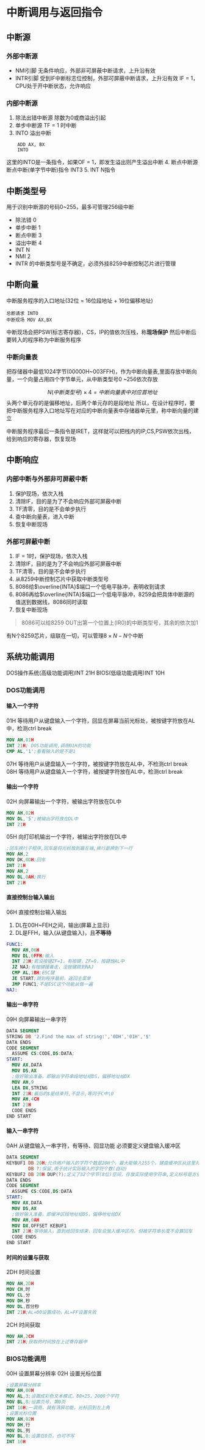 # 中断调用与返回指令
## 中断源
### 外部中断源
* NMI引脚 
  无条件响应，外部非可屏蔽中断请求，上升沿有效
* INTR引脚 
  受到IF中断标志位控制，外部可屏蔽中断请求，上升沿有效
  IF = 1，CPU处于开中断状态，允许响应
### 内部中断源
1. 除法出错中断源
   除数为0或商溢出引起
2. 单步中断源
   TF = 1 时中断
3. INTO 溢出中断
```
    ADD AX, BX
    INTO 
```
这里的INTO是一条指令，如果OF = 1，即发生溢出则产生溢出中断
4. 断点中断源
断点中断(单字节中断)指令 INT3
5. INT N指令
## 中断类型号
用于识别中断源的号码0~255，最多可管理256级中断
* 除法错 0
* 单步中断 1
* 断点中断 3
* 溢出中断 4
* INT N
* NMI 2
* INTR 的中断类型号是不确定，必须外挂8259中断控制芯片进行管理

## 中断向量
中断服务程序的入口地址(32位 = 16位段地址 + 16位偏移地址)
```
总断请求 INTO
中断现场 MOV AX,BX
```
中断现场会把PSW(标志寄存器)，CS，IP的值依次压栈，称**现场保护**
然后中断后要转入的程序称为中断服务程序
### 中断向量表
把存储器中最低1024字节(00000H~003FFH)，作为中断向量表,里面存放中断向量，一个向量占用四个字节单元，从中断类型号0 ~256依次存放

$$N(中断类型号) \times 4 = 中断向量表中对应首地址$$
头两个单元存的是偏移地址，后两个单元存的是段地址
所以，在设计程序时，要把中断服务程序入口地址写在对应的中断向量表中存储器单元里，称中断向量的建立

中断服务程序最后一条指令是IRET，这样就可以把栈内的IP,CS,PSW依次出栈，给到响应的寄存器，恢复现场

## 中断响应
### 内部中断与外部非可屏蔽中断
1. 保护现场，依次入栈
2. 清除IF，目的是为了不会响应外部可屏蔽中断
3. TF清零，目的是不会单步执行
4. 查中断向量表，进入中断
5. 恢复中断现场
### 外部可屏蔽中断
1. IF = 1时，保护现场，依次入栈
2. 清除IF，目的是为了不会响应外部可屏蔽中断
3. TF清零，目的是不会单步执行
4. 从8259中断控制芯片中获取中断类型号
5. 8086给$\overline{INTA}$端口一个低电平脉冲，表明收到请求
6. 8086再给$\overline{INTA}$端口一个低电平脉冲，8259会把具体中断源的值送到数据线，8086同时读取
7. 恢复中断现场
>8086可以给8259 OUT出第一个位置上(IR0)的中断类型号，其余的依次加1

有N个8259芯片，级联在一切，可以管理$8\times N - N$个中断

## 系统功能调用
DOS操作系统(高级功能调用)INT 21H
BIOS(低级功能调用)INT 10H
### DOS功能调用
#### 输入一个字符
01H 等待用户从键盘输入一个字符，回显在屏幕当前光标处，被按键字符放在AL中，检测ctrl break
```nasm
MOV AH,01H
INT 21H; DOS功能调用,调用01H的功能
CMP AL,'1';看看输入的是不是1
```
07H 等待用户从键盘输入一个字符，被按键字符放在AL中，不检测ctrl break
08H 等待用户从键盘输入一个字符，被按键字符放在AL中，检测ctrl break
#### 输出一个字符
02H 向屏幕输出一个字符，被输出字符放在DL中
```nasm
MOV AH,02H
MOV DL,'5';被输出字符放在DL中
INT 21H
```
05H 向打印机输出一个字符，被输出字符放在DL中
```nasm
;回车换行子程序,回车是将光标放到最左端,换行是换到下一行
MOV AH,2
MOV DK,0DH;回车
INT 21H
MOV AH,2
MOV DL,0AH;换行
INT 21H
```
#### 直接控制台输入输出
06H 直接控制台输入输出
1. DL在00H~FEH之间，输出(屏幕上显示)
2. DL是FFH，输入(从键盘输入)，且**不等待**
```nasm
FUNC1:
  MOV AH,06H
  MOV DL,0FFH;输入
  INT 21H;若没按键ZF=1，有按键，ZF=0，按键放AL中
  JZ NAJ;有按键接着走，没按键跳到NAJ
  CMP AL,1BH;ESC键
  JE START;跳到程序最前，返回主菜单
  JMP FUNC1;不是ESC这个功能从做一遍
NAJ:
```
#### 输出一串字符
09H 向屏幕输出一串字符
```nasm
DATA SEGMENT
STRING DB '2.Find the max of string:','0DH','01H','$'
DATA ENDS
CODE SEGMENT
  ASSUME CS:CODE,DS:DATA;
START:
  MOV AX,DATA
  MOV DS,AX
  ;做好输出准备，即输出字符串段地址给DS，偏移地址给DX
  MOV AH,9
  LEA DX,STRING
  INT 21H;最后的$是结束符,不显示,等同于C中\0
  MOV AH,4CH
  INT 21H
  CODE ENDS
END START
```
#### 输入一串字符
0AH 从键盘输入一串字符，有等待、回显功能
必须要定义键盘输入缓冲区
```nasm
DATA SEGMENT
KEYBUF1 DB 20H;允许用户输入的字符个数是20H个，最大能输入255个，键盘缓冲区从这里开始
        DB ?;保留,用于统计实际输入的字符个数(自动)
KEYBUF2 DB 20H DUP(?);定义了32个字节(8位)空间，存放实际使用字符串,定义标号是方便找
DATA ENDS
CODE SEGMENT
  ASSUME CS:CODE,DS:DATA
START:
  MOV AX,DATA
  MOV DS,AX
  ;做好输入准备，即缓冲区段地址给DS，偏移地址给DX
  MOV AH,0AH
  MOV DX,OFFSET KEBUF1
  INT 21H;等待输入，直到给回车结束，回车会放入缓冲区内，但被字符串长度不会算回车
  CODE ENDS
END START
```
#### 时间的设置与获取
2DH 时间设置
```nasm
MOV AH,2DH
MOV CH,时
MOV CL,分
MOV DH,秒
MOV DL,百分秒
INT 21H;AL=00设置成功，AL=FF设置失败
```
2CH 时间获取
```nasm
MOV AH,2CH
INT 21H;获取的时间放在上述寄存器中
```
### BIOS功能调用
00H 设置屏幕分辨率
02H 设置光标位置
```nasm
;设置屏幕分辨率
MOV AH,00H
MOV AL,3;设置成彩色文本模式，80×25，2000个字符
MOV BL,0;设置页号，第0页
INT 10H;一调用，就有清屏功能，光标回到左上角
;设置光标位置
MOV AH,02H
MOV DH,行
MOV DL,列
MOV BL,0;设置在0页，也可不写
INT 10H
```